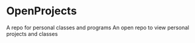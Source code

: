 # OpenProjects
A repo for personal classes and programs
An open repo to view personal projects and classes
